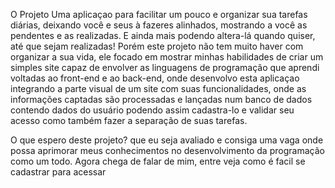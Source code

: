    O Projeto 
 Uma aplicaçao para facilitar um pouco e organizar sua tarefas diárias, deixando você e seus à fazeres
 alinhados, mostrando a você as pendentes e as realizadas. E ainda mais podendo altera-lá quando quiser, até
 que sejam realizadas!
    Porém este projeto não tem muito haver com organizar a sua vida, ele focado em mostrar minhas habilidades de criar um simples site capaz de envolver as linguagens
 de programação que aprendi voltadas ao front-end e ao back-end, onde desenvolvo esta aplicaçao integrando a parte visual de um site com suas funcionalidades,
 onde as informações captadas são processadas e lançadas num banco de dados contendo dados do usuário podendo assim cadastra-lo e validar seu acesso como também fazer
 a separação de suas tarefas.</p>
 O que espero deste projeto? que eu seja avaliado e consiga uma vaga onde possa aprimorar meus conhecimentos no desenvolvimento da programação como um todo.
 Agora chega de falar de mim, entre veja como é facil se cadastrar para acessar
